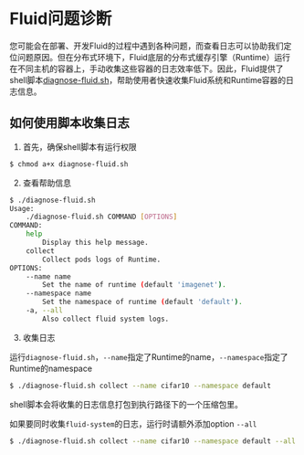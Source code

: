 # Fluid问题诊断

您可能会在部署、开发Fluid的过程中遇到各种问题，而查看日志可以协助我们定位问题原因。但在分布式环境下，Fluid底层的分布式缓存引擎（Runtime）运行在不同主机的容器上，手动收集这些容器的日志效率低下。因此，Fluid提供了shell脚本[diagnose-fluid.sh](../../../tools/diagnose-fluid.sh)，帮助使用者快速收集Fluid系统和Runtime容器的日志信息。

## 如何使用脚本收集日志

1. 首先，确保shell脚本有运行权限

```bash
$ chmod a+x diagnose-fluid.sh
```

2. 查看帮助信息

```bash
$ ./diagnose-fluid.sh 
Usage:
    ./diagnose-fluid.sh COMMAND [OPTIONS]
COMMAND:
    help
        Display this help message.
    collect
        Collect pods logs of Runtime.
OPTIONS:
    --name name
        Set the name of runtime (default 'imagenet').
    --namespace name
        Set the namespace of runtime (default 'default').
    -a, --all
        Also collect fluid system logs.
```

3. 收集日志

运行`diagnose-fluid.sh`，`--name`指定了Runtime的name，`--namespace`指定了Runtime的namespace

```bash
$ ./diagnose-fluid.sh collect --name cifar10 --namespace default
```

shell脚本会将收集的日志信息打包到执行路径下的一个压缩包里。

如果要同时收集`fluid-system`的日志，运行时请额外添加option `--all`

```bash
$ ./diagnose-fluid.sh collect --name cifar10 --namespace default --all
```
